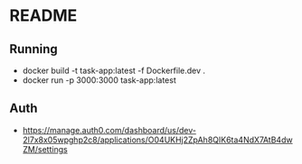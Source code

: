 # README

## Running
- docker build -t task-app:latest -f Dockerfile.dev .
- docker run -p 3000:3000 task-app:latest

## Auth
- https://manage.auth0.com/dashboard/us/dev-2l7x8x05wpghp2c8/applications/O04UKHj2ZpAh8QIK6ta4NdX7AtB4dwZM/settings


